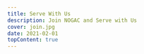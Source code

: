 ```yaml
---
title: Serve With Us
description: Join NOGAC and Serve with Us
cover: join.jpg
date: 2021-02-01
topContent: true
---
```


